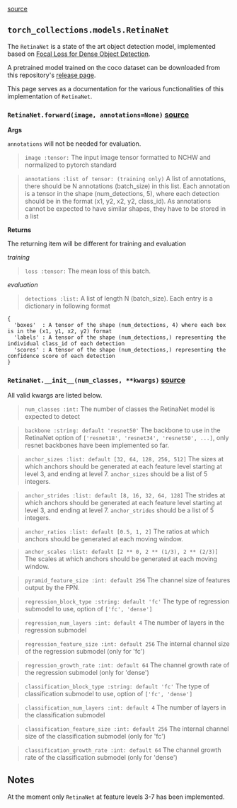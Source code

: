 
[source](https://github.com/mingruimingrui/torch-collections/blob/master/torch_collections/models/retinanet.py)

## `torch_collections.models.RetinaNet`

The `RetinaNet` is a state of the art object detection model, implemented based on [Focal Loss for Dense Object Detection](https://arxiv.org/abs/1708.02002).

A pretrained model trained on the coco dataset can be downloaded from this repository's [release page](https://github.com/mingruimingrui/torch-collections/releases).

This page serves as a documentation for the various functionalities of this implementation of `RetinaNet`.


### `RetinaNet.forward(image, annotations=None)` [source](https://github.com/mingruimingrui/torch-collections/blob/master/torch_collections/models/retinanet.py#L116)

**Args**

`annotations` will not be needed for evaluation.

> `image :tensor:`
The input image tensor formatted to NCHW and normalized to pytorch standard

> `annotations :list of tensor: (training only)`
A list of annotations, there should be N annotations (batch_size) in this list.
Each annotation is a tensor in the shape (num_detections, 5),
where each detection should be in the format (x1, y2, x2, y2, class_id).
As annotations cannot be expected to have similar shapes, they have to be stored in a list

**Returns**

The returning item will be different for training and evaluation

*training*
> `loss :tensor:`
The mean loss of this batch.

*evaluation*
> `detections :list:`
A list of length N (batch_size).
Each entry is a dictionary in following format
```
{
  'boxes'  : A tensor of the shape (num_detections, 4) where each box is in the (x1, y1, x2, y2) format
  'labels' : A tensor of the shape (num_detections,) representing the individual class_id of each detection
  'scores' : A tensor of the shape (num_detections,) representing the confidence score of each detection
}
```


### `RetinaNet.__init__(num_classes, **kwargs)` [source](https://github.com/mingruimingrui/torch-collections/blob/master/torch_collections/models/retinanet.py#L29)

All valid kwargs are listed below.

> `num_classes :int:`
The number of classes the RetinaNet model is expected to detect

> `backbone :string: default 'resnet50'`
The backbone to use in the RetinaNet option of `['resnet18', 'resnet34', 'resnet50', ...]`,
only resnet backbones have been implemented so far.

> `anchor_sizes :list: default [32, 64, 128, 256, 512]`
The sizes at which anchors should be generated at each feature level starting at level 3, and ending at level 7.
`anchor_sizes` should be a list of 5 integers.

> `anchor_strides :list: default [8, 16, 32, 64, 128]`
The strides at which anchors should be generated at each feature level starting at level 3, and ending at level 7.
`anchor_strides` should be a list of 5 integers.

> `anchor_ratios :list: default [0.5, 1, 2]`
The ratios at which anchors should be generated at each moving window.

> `anchor_scales :list: default [2 ** 0, 2 ** (1/3), 2 ** (2/3)]`
The scales at which anchors should be generated at each moving window.

> `pyramid_feature_size :int: default 256`
The channel size of features output by the FPN.

> `regression_block_type :string: default 'fc'`
The type of regression submodel to use, option of `['fc', 'dense']`

> `regression_num_layers :int: default 4`
The number of layers in the regression submodel

> `regression_feature_size :int: default 256`
The internal channel size of the regression submodel (only for 'fc')

> `regression_growth_rate :int: default 64`
The channel growth rate of the regression submodel (only for 'dense')

> `classification_block_type :string: default 'fc'`
The type of classification submodel to use, option of `['fc', 'dense']`

> `classification_num_layers :int: default 4`
The number of layers in the classification submodel

> `classification_feature_size :int: default 256`
The internal channel size of the classification submodel (only for 'fc')

> `classification_growth_rate :int: default 64`
The channel growth rate of the classification submodel (only for 'dense')


## Notes
At the moment only `RetinaNet` at feature levels 3-7 has been implemented.
